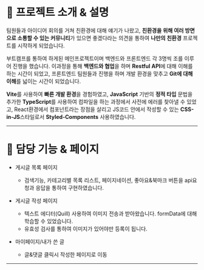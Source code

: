 # 📌 프로젝트 소개 & 설명

팀원들과 아이디어 회의를 거쳐 친환경에 대해 얘기가 나왔고, **친환경을 위해 여러 방면으로 소통할 수 있는 커뮤니티**가 있으면 좋겠다라는 의견을 통하여 **나만의 친환경** 프로젝트를 시작하게 되었습니다.

부트캠프를 통하여 하게된 메인프로젝트이며 백엔드와 프론트엔드 각 3명씩 조를 이루어 진행을 했습니다.
이과정을 통해 **백엔드와 협업**을 하며 **Restful API**에 대해 이해를 하는 시간이 되었고, 프론트엔드 팀원들과 진행을 하며 개발 환경을 맞추고 **Git에 대해 이해**를 넓이는 시간이 되었습니다.

**Vite**를 사용하여 **빠른 개발 환경**을 경험하였고, **JavaScript** 기반의 **정적 타입** 문법을 추가한 **TypeScript**를 사용하여 컴파일을 하는 과정에서 사전에 에러를 찾아낼 수 있었고, React환경에서 컴포넌트라는 장점을 살리고 JS코드 안에서 작성할 수 있는 **CSS-in-JS**스타일로서 **Styled-Components** 사용하였습니다.

---

# 📌 담당 기능 & 페이지

- 게시글 목록 페이지 
  - 검색기능, 카테고리별 목록 리스트, 페이지네이션, 좋아요&북마크 버튼을 api요청과 응답을 통하여 구현하였습니다.
  

- 게시글 작성 페이지
  - 텍스트 에디터(Quill) 사용하여 이미지 전송과 받아왔습니다. formData에 대해 학습할 수 있었습니다.
  - 유효성 검사를 통하여 이미지가 있어야만 등록이 됩니다.


- 마이페이지/내가 쓴 글
  - 글&댓글 클릭시 작성한 페이지로 이동

---